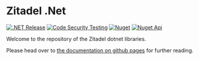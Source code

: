 # Zitadel .Net

[![.NET Release](https://github.com/caos/zitadel-net/actions/workflows/dotnet-release.yml/badge.svg)](https://github.com/caos/zitadel-net/actions/workflows/dotnet-release.yml)
[![Code Security Testing](https://github.com/caos/zitadel-net/actions/workflows/security-analysis.yml/badge.svg)](https://github.com/caos/zitadel-net/actions/workflows/security-analysis.yml)
[![Nuget](https://img.shields.io/nuget/v/Zitadel)](https://www.nuget.org/packages/Zitadel/)
[![Nuget Api](https://img.shields.io/nuget/v/Zitadel.Api)](https://www.nuget.org/packages/Zitadel.Api/)

Welcome to the repository of the Zitadel dotnet libraries.

Please head over to [the documentation on github pages](https://zitadel.github.io/zitadel-net/)
for further reading.
